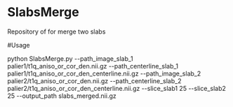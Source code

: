# SlabsMerge
Repository of for merge two slabs

#Usage


python SlabsMerge.py --path_image_slab_1 palier1/t1q_aniso_or_cor_den.nii.gz --path_centerline_slab_1 palier1/t1q_aniso_or_cor_den_centerline.nii.gz --path_image_slab_2 palier2/t1q_aniso_or_cor_den.nii.gz --path_centerline_slab_2 palier2/t1q_aniso_or_cor_den_centerline.nii.gz --slice_slab1 25 --slice_slab2 25 --output_path slabs_merged.nii.gz

